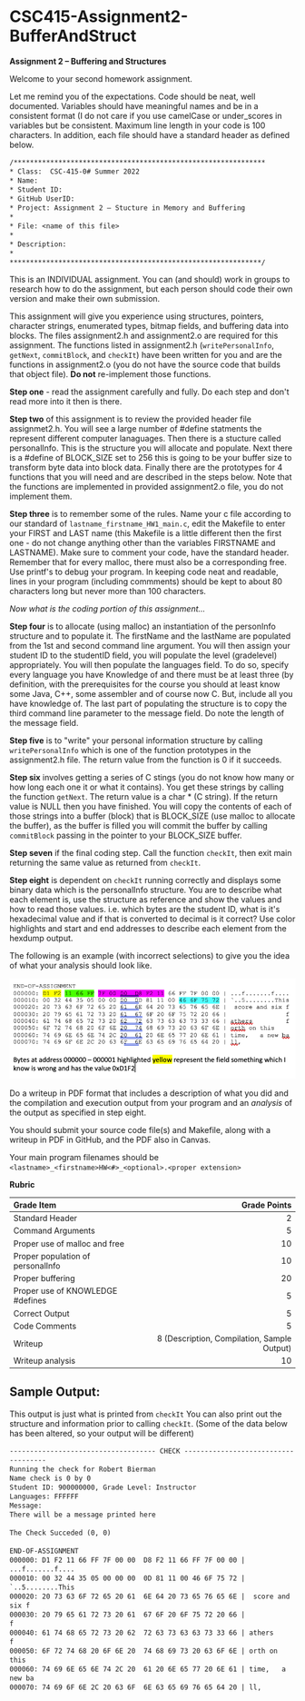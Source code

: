 # CSC415-Assignment2-BufferAndStruct

**Assignment 2 – Buffering and Structures**

Welcome to your second homework assignment.  

Let me remind you of the expectations.  Code should be neat, well documented.  Variables should have meaningful names and be in a consistent format (I do not care if you use camelCase or under_scores in variables but be consistent.  Maximum line length in your code is 100 characters.  In addition, each file should have a standard header as defined below.

```
/**************************************************************
* Class:  CSC-415-0# Summer 2022
* Name:
* Student ID:
* GitHub UserID:
* Project: Assignment 2 – Stucture in Memory and Buffering
*
* File: <name of this file>
*
* Description:
*
**************************************************************/
```

This is an INDIVIDUAL assignment.  You can (and should) work in groups to research how to do the assignment, but each person should code their own version and make their own submission.

This assignment will give you experience using structures, pointers, character strings, enumerated types, bitmap fields, and buffering data into blocks.  The files assignment2.h and assignment2.o are required for this assignment.  The functions listed in assignment2.h (`writePersonalInfo`, `getNext`, `commitBlock`, and `checkIt`) have been written for you and are the functions in assignment2.o (you do not have the source code that builds that object file).  **Do not** re-implement those functions.

**Step one** - read the assignment carefully and fully.  Do each step and don't read more into it then is there.

**Step two** of this assignment is to review the provided header file assignmet2.h.  You will see a large number of #define statments the represent different computer lanaguages. Then there is a stucture called personalInfo.  This is the structure you will allocate and populate.  Next there is a #define of BLOCK_SIZE set to 256 this is going to be your buffer size to transform byte data into block data.  Finally there are the prototypes for 4 functions that you will need and are described in the steps below.  Note that the functions are implemented in provided assignment2.o file, you do not implement them.

**Step three** is to remember some of the rules.  Name your c file according to our standard of `lastname_firstname_HW1_main.c`, edit the Makefile to enter your FIRST and LAST name (this Makefile is a little different then the first one - do not change anything other than the variables FIRSTNAME and LASTNAME).  Make sure to comment your code, have the standard header.  Remember that for every malloc, there must also be a corresponding free.  Use printf's to debug your program.  In keeping code neat and readable, lines in your program (including commments) should be kept to about 80 characters long but never more than 100 characters. 

*Now what is the coding portion of this assignment...*

**Step four** is to allocate (using malloc) an instantiation of the personInfo structure and to populate it.  The firstName and the lastName are populated from the 1st and second command line argument.  You will then assign your student ID to the studentID field, you will populate the level (gradelevel) appropriately.  You will then populate the languages field.  To do so, specify every language you have Knowledge of and there must be at least three (by definition, with the prerequisites for the course you should at least know some Java, C++, some assembler and of course now C.  But, include all you have knowledge of.  The last part of populating the structure is to copy the third command line parameter to the message field.  Do note the length of the message field.

**Step five** is to "write" your personal information structure by calling `writePersonalInfo` which is one of the function prototypes in the assignment2.h file.  The return value from the function is 0 if it succeeds.

**Step six** involves getting a series of C stings (you do not know how many or how long each one it or what it contains).  You get these strings by calling the function `getNext`.  The return value is a char * (C string).  If the return value is NULL then you have finished.  You will copy the contents of each of those strings into a buffer (block) that is BLOCK_SIZE (use malloc to allocate the buffer), as the buffer is filled you will commit the buffer by calling `commitBlock` passing in the pointer to your BLOCK_SIZE buffer.  

**Step seven** if the final coding step.  Call the function `checkIt`, then exit main returning the same value as returned from `checkIt`.

**Step eight** is dependent on `checkIt` running correctly and displays some binary data which is the personalInfo structure.  You are to describe what each element is, use the structure as reference and show the values and how to read those values.  i.e. which bytes are the student ID, what is it's hexadecimal value and if that is converted to decimal is it correct?  Use color highlights and start and end addresses to describe each element from the hexdump output.

The following is an example (with incorrect selections) to give you the idea of what your analysis should look like.

![image of analysis](Images/Assignment2AnalysisImage.png)

Do a writeup in PDF format that includes a description of what you did and the compilation and execution output from your program and an _analysis_ of the output as specified in step eight.


You should submit your source code file(s) and Makefile, along with a writeup in PDF in GitHub, and the PDF also in Canvas.

Your main program filenames should be `<lastname>_<firstname>HW<#>_<optional>.<proper extension>`


**Rubric**

| Grade Item                    | Grade Points                                  |
|:------------------------------|----------------------------------------------:|
| Standard Header               |   2                                           |
| Command Arguments             |   5                                           |
| Proper use of malloc and free |  10                                           |
| Proper population of personalInfo           |  10                             |
| Proper buffering              |  20                                           |
| Proper use of KNOWLEDGE #defines  |   5                                           |
| Correct Output                |   5                                           |
| Code Comments                 |   5                                           |
| Writeup                       |   8 (Description, Compilation, Sample Output) |
| Writeup analysis              |  10                                           |


## Sample Output:

This output is just what is printed from `checkIt` You can also print out the structure and information
prior to calling `checkIt`.
(Some of the data below has been altered, so your output will be different)

```
------------------------------------ CHECK ------------------------------------
Running the check for Robert Bierman
Name check is 0 by 0
Student ID: 900000000, Grade Level: Instructor
Languages: FFFFFF
Message:
There will be a message printed here 

The Check Succeded (0, 0)

END-OF-ASSIGNMENT
000000: D1 F2 11 66 FF 7F 00 00  D8 F2 11 66 FF 7F 00 00 | ...f.......f....
000010: 00 32 44 35 05 00 00 00  0D 81 11 00 46 6F 75 72 | `..5........This
000020: 20 73 63 6F 72 65 20 61  6E 64 20 73 65 76 65 6E |  score and six f
000030: 20 79 65 61 72 73 20 61  67 6F 20 6F 75 72 20 66 |                f
000040: 61 74 68 65 72 73 20 62  72 63 73 63 63 73 33 66 | athers         f
000050: 6F 72 74 68 20 6F 6E 20  74 68 69 73 20 63 6F 6E | orth on this    
000060: 74 69 6E 65 6E 74 2C 20  61 20 6E 65 77 20 6E 61 | time,   a new ba
000070: 74 69 6F 6E 2C 20 63 6F  6E 63 65 69 76 65 64 20 | ll,             
```
